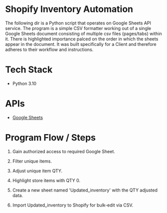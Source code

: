 # Shopify Inventory Automation
The following dir is a Python script that operates on Google Sheets API service. The program is a simple CSV formatter working out of a single Google Sheets document consisting of multiple csv files (pages/tabs) within it. There is highlighted importance palced on the order in which the sheets appear in the document. It was built specifically for a Client and therefore adheres to their workflow and instructions. 

# Tech Stack
- Python 3.10

# APIs
- [Google Sheets](https://developers.google.com/sheets/api/guides/concepts)

# Program Flow / Steps

1. Gain authorized access to required Google Sheet.

2. Filter unique items.

3. Adjust unique item QTY.

4. Highlight store items with QTY 0.

5. Create a new sheet named 'Updated_inventory' with the QTY adjusted data.

6. Import Updated_inventory to Shopify for bulk-edit via CSV.
